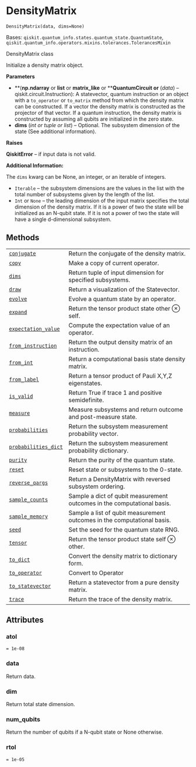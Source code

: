 # DensityMatrix

`DensityMatrix(data, dims=None)`

Bases: `qiskit.quantum_info.states.quantum_state.QuantumState`, `qiskit.quantum_info.operators.mixins.tolerances.TolerancesMixin`

DensityMatrix class

Initialize a density matrix object.

**Parameters**

*   \*\*(****np.ndarray**** or ****list**** or ****matrix\_like**** or \*\***QuantumCircuit or** (*data*) – qiskit.circuit.Instruction): A statevector, quantum instruction or an object with a `to_operator` or `to_matrix` method from which the density matrix can be constructed. If a vector the density matrix is constructed as the projector of that vector. If a quantum instruction, the density matrix is constructed by assuming all qubits are initialized in the zero state.
*   **dims** (*int or tuple or list*) – Optional. The subsystem dimension of the state (See additional information).

**Raises**

**QiskitError** – if input data is not valid.

**Additional Information:**

The `dims` kwarg can be None, an integer, or an iterable of integers.

*   `Iterable` – the subsystem dimensions are the values in the list with the total number of subsystems given by the length of the list.
*   `Int` or `None` – the leading dimension of the input matrix specifies the total dimension of the density matrix. If it is a power of two the state will be initialized as an N-qubit state. If it is not a power of two the state will have a single d-dimensional subsystem.

## Methods

|                                                                                                                                                                                          |                                                                         |
| ---------------------------------------------------------------------------------------------------------------------------------------------------------------------------------------- | ----------------------------------------------------------------------- |
| [`conjugate`](qiskit.quantum_info.DensityMatrix.conjugate#qiskit.quantum_info.DensityMatrix.conjugate "qiskit.quantum_info.DensityMatrix.conjugate")                                     | Return the conjugate of the density matrix.                             |
| [`copy`](qiskit.quantum_info.DensityMatrix.copy#qiskit.quantum_info.DensityMatrix.copy "qiskit.quantum_info.DensityMatrix.copy")                                                         | Make a copy of current operator.                                        |
| [`dims`](qiskit.quantum_info.DensityMatrix.dims#qiskit.quantum_info.DensityMatrix.dims "qiskit.quantum_info.DensityMatrix.dims")                                                         | Return tuple of input dimension for specified subsystems.               |
| [`draw`](qiskit.quantum_info.DensityMatrix.draw#qiskit.quantum_info.DensityMatrix.draw "qiskit.quantum_info.DensityMatrix.draw")                                                         | Return a visualization of the Statevector.                              |
| [`evolve`](qiskit.quantum_info.DensityMatrix.evolve#qiskit.quantum_info.DensityMatrix.evolve "qiskit.quantum_info.DensityMatrix.evolve")                                                 | Evolve a quantum state by an operator.                                  |
| [`expand`](qiskit.quantum_info.DensityMatrix.expand#qiskit.quantum_info.DensityMatrix.expand "qiskit.quantum_info.DensityMatrix.expand")                                                 | Return the tensor product state other ⊗ self.                           |
| [`expectation_value`](qiskit.quantum_info.DensityMatrix.expectation_value#qiskit.quantum_info.DensityMatrix.expectation_value "qiskit.quantum_info.DensityMatrix.expectation_value")     | Compute the expectation value of an operator.                           |
| [`from_instruction`](qiskit.quantum_info.DensityMatrix.from_instruction#qiskit.quantum_info.DensityMatrix.from_instruction "qiskit.quantum_info.DensityMatrix.from_instruction")         | Return the output density matrix of an instruction.                     |
| [`from_int`](qiskit.quantum_info.DensityMatrix.from_int#qiskit.quantum_info.DensityMatrix.from_int "qiskit.quantum_info.DensityMatrix.from_int")                                         | Return a computational basis state density matrix.                      |
| [`from_label`](qiskit.quantum_info.DensityMatrix.from_label#qiskit.quantum_info.DensityMatrix.from_label "qiskit.quantum_info.DensityMatrix.from_label")                                 | Return a tensor product of Pauli X,Y,Z eigenstates.                     |
| [`is_valid`](qiskit.quantum_info.DensityMatrix.is_valid#qiskit.quantum_info.DensityMatrix.is_valid "qiskit.quantum_info.DensityMatrix.is_valid")                                         | Return True if trace 1 and positive semidefinite.                       |
| [`measure`](qiskit.quantum_info.DensityMatrix.measure#qiskit.quantum_info.DensityMatrix.measure "qiskit.quantum_info.DensityMatrix.measure")                                             | Measure subsystems and return outcome and post-measure state.           |
| [`probabilities`](qiskit.quantum_info.DensityMatrix.probabilities#qiskit.quantum_info.DensityMatrix.probabilities "qiskit.quantum_info.DensityMatrix.probabilities")                     | Return the subsystem measurement probability vector.                    |
| [`probabilities_dict`](qiskit.quantum_info.DensityMatrix.probabilities_dict#qiskit.quantum_info.DensityMatrix.probabilities_dict "qiskit.quantum_info.DensityMatrix.probabilities_dict") | Return the subsystem measurement probability dictionary.                |
| [`purity`](qiskit.quantum_info.DensityMatrix.purity#qiskit.quantum_info.DensityMatrix.purity "qiskit.quantum_info.DensityMatrix.purity")                                                 | Return the purity of the quantum state.                                 |
| [`reset`](qiskit.quantum_info.DensityMatrix.reset#qiskit.quantum_info.DensityMatrix.reset "qiskit.quantum_info.DensityMatrix.reset")                                                     | Reset state or subsystems to the 0-state.                               |
| [`reverse_qargs`](qiskit.quantum_info.DensityMatrix.reverse_qargs#qiskit.quantum_info.DensityMatrix.reverse_qargs "qiskit.quantum_info.DensityMatrix.reverse_qargs")                     | Return a DensityMatrix with reversed subsystem ordering.                |
| [`sample_counts`](qiskit.quantum_info.DensityMatrix.sample_counts#qiskit.quantum_info.DensityMatrix.sample_counts "qiskit.quantum_info.DensityMatrix.sample_counts")                     | Sample a dict of qubit measurement outcomes in the computational basis. |
| [`sample_memory`](qiskit.quantum_info.DensityMatrix.sample_memory#qiskit.quantum_info.DensityMatrix.sample_memory "qiskit.quantum_info.DensityMatrix.sample_memory")                     | Sample a list of qubit measurement outcomes in the computational basis. |
| [`seed`](qiskit.quantum_info.DensityMatrix.seed#qiskit.quantum_info.DensityMatrix.seed "qiskit.quantum_info.DensityMatrix.seed")                                                         | Set the seed for the quantum state RNG.                                 |
| [`tensor`](qiskit.quantum_info.DensityMatrix.tensor#qiskit.quantum_info.DensityMatrix.tensor "qiskit.quantum_info.DensityMatrix.tensor")                                                 | Return the tensor product state self ⊗ other.                           |
| [`to_dict`](qiskit.quantum_info.DensityMatrix.to_dict#qiskit.quantum_info.DensityMatrix.to_dict "qiskit.quantum_info.DensityMatrix.to_dict")                                             | Convert the density matrix to dictionary form.                          |
| [`to_operator`](qiskit.quantum_info.DensityMatrix.to_operator#qiskit.quantum_info.DensityMatrix.to_operator "qiskit.quantum_info.DensityMatrix.to_operator")                             | Convert to Operator                                                     |
| [`to_statevector`](qiskit.quantum_info.DensityMatrix.to_statevector#qiskit.quantum_info.DensityMatrix.to_statevector "qiskit.quantum_info.DensityMatrix.to_statevector")                 | Return a statevector from a pure density matrix.                        |
| [`trace`](qiskit.quantum_info.DensityMatrix.trace#qiskit.quantum_info.DensityMatrix.trace "qiskit.quantum_info.DensityMatrix.trace")                                                     | Return the trace of the density matrix.                                 |

## Attributes

### atol

`= 1e-08`

### data

Return data.

### dim

Return total state dimension.

### num\_qubits

Return the number of qubits if a N-qubit state or None otherwise.

### rtol

`= 1e-05`
